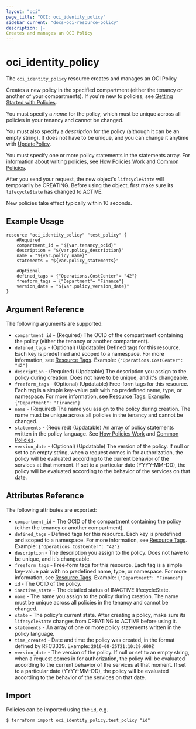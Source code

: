 ```yaml
---
layout: "oci"
page_title: "OCI: oci_identity_policy"
sidebar_current: "docs-oci-resource-policy"
description: |-
Creates and manages an OCI Policy
---
```


# oci_identity_policy
The `oci_identity_policy` resource creates and manages an OCI Policy

Creates a new policy in the specified compartment (either the tenancy or another of your compartments).
If you're new to policies, see [Getting Started with Policies](https://docs.us-phoenix-1.oraclecloud.com/Content/Identity/Concepts/policygetstarted.htm).

You must specify a *name* for the policy, which must be unique across all policies in your tenancy
and cannot be changed.

You must also specify a *description* for the policy (although it can be an empty string). It does not
have to be unique, and you can change it anytime with [UpdatePolicy](https://docs.us-phoenix-1.oraclecloud.com/api/#/en/identity/20160918/Policy/UpdatePolicy).

You must specify one or more policy statements in the statements array. For information about writing
policies, see [How Policies Work](https://docs.us-phoenix-1.oraclecloud.com/Content/Identity/Concepts/policies.htm) and
[Common Policies](https://docs.us-phoenix-1.oraclecloud.com/Content/Identity/Concepts/commonpolicies.htm).

After you send your request, the new object's `lifecycleState` will temporarily be CREATING. Before using the
object, first make sure its `lifecycleState` has changed to ACTIVE.

New policies take effect typically within 10 seconds.


## Example Usage

```hcl
resource "oci_identity_policy" "test_policy" {
	#Required
	compartment_id = "${var.tenancy_ocid}"
	description = "${var.policy_description}"
	name = "${var.policy_name}"
	statements = "${var.policy_statements}"

	#Optional
	defined_tags = {"Operations.CostCenter"= "42"}
	freeform_tags = {"Department"= "Finance"}
	version_date = "${var.policy_version_date}"
}
```

## Argument Reference

The following arguments are supported:

* `compartment_id` - (Required) The OCID of the compartment containing the policy (either the tenancy or another compartment).
* `defined_tags` - (Optional) (Updatable) Defined tags for this resource. Each key is predefined and scoped to a namespace. For more information, see [Resource Tags](https://docs.us-phoenix-1.oraclecloud.com/Content/General/Concepts/resourcetags.htm). Example: `{"Operations.CostCenter": "42"}` 
* `description` - (Required) (Updatable) The description you assign to the policy during creation. Does not have to be unique, and it's changeable. 
* `freeform_tags` - (Optional) (Updatable) Free-form tags for this resource. Each tag is a simple key-value pair with no predefined name, type, or namespace. For more information, see [Resource Tags](https://docs.us-phoenix-1.oraclecloud.com/Content/General/Concepts/resourcetags.htm). Example: `{"Department": "Finance"}` 
* `name` - (Required) The name you assign to the policy during creation. The name must be unique across all policies in the tenancy and cannot be changed. 
* `statements` - (Required) (Updatable) An array of policy statements written in the policy language. See [How Policies Work](https://docs.us-phoenix-1.oraclecloud.com/Content/Identity/Concepts/policies.htm) and [Common Policies](https://docs.us-phoenix-1.oraclecloud.com/Content/Identity/Concepts/commonpolicies.htm). 
* `version_date` - (Optional) (Updatable) The version of the policy. If null or set to an empty string, when a request comes in for authorization, the policy will be evaluated according to the current behavior of the services at that moment. If set to a particular date (YYYY-MM-DD), the policy will be evaluated according to the behavior of the services on that date. 


## Attributes Reference

The following attributes are exported:

* `compartment_id` - The OCID of the compartment containing the policy (either the tenancy or another compartment). 
* `defined_tags` - Defined tags for this resource. Each key is predefined and scoped to a namespace. For more information, see [Resource Tags](https://docs.us-phoenix-1.oraclecloud.com/Content/General/Concepts/resourcetags.htm). Example: `{"Operations.CostCenter": "42"}` 
* `description` - The description you assign to the policy. Does not have to be unique, and it's changeable.
* `freeform_tags` - Free-form tags for this resource. Each tag is a simple key-value pair with no predefined name, type, or namespace. For more information, see [Resource Tags](https://docs.us-phoenix-1.oraclecloud.com/Content/General/Concepts/resourcetags.htm). Example: `{"Department": "Finance"}` 
* `id` - The OCID of the policy.
* `inactive_state` - The detailed status of INACTIVE lifecycleState.
* `name` - The name you assign to the policy during creation. The name must be unique across all policies in the tenancy and cannot be changed. 
* `state` - The policy's current state. After creating a policy, make sure its `lifecycleState` changes from CREATING to ACTIVE before using it. 
* `statements` - An array of one or more policy statements written in the policy language.
* `time_created` - Date and time the policy was created, in the format defined by RFC3339.  Example: `2016-08-25T21:10:29.600Z` 
* `version_date` - The version of the policy. If null or set to an empty string, when a request comes in for authorization, the policy will be evaluated according to the current behavior of the services at that moment. If set to a particular date (YYYY-MM-DD), the policy will be evaluated according to the behavior of the services on that date. 

## Import

Policies can be imported using the `id`, e.g.

```
$ terraform import oci_identity_policy.test_policy "id"
```
